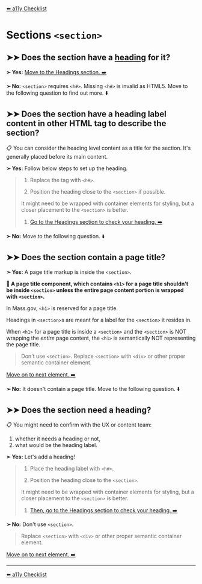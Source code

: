 [⬅️ a11y Checklist](a11y-checklist.md)

# Sections `<section>`

## ➤➤ Does the section have a [heading](headings.md) for it?


**➣ Yes:** 
[Move to the Headings section. ➡️](headings.md)

**➢ No:**
`<section>` requires `<h#>`. Missing `<h#>` is invalid as HTML5.
Move to the following question to find out more. ⬇️

## ➤➤ Does the section have a heading label content in other HTML tag to describe the section?

📋 You can consider the heading level content as a title for the section. It's generally placed before its main content.

**➣ Yes:** Follow below steps to set up the heading.
> 1. Replace the tag with `<h#>`.
> 
> 1. Position the heading close to the `<section>` if possible. 
> 
>   It might need to be wrapped with container elements for styling, but a closer placement to the `<section>` is better.
> 
> 1. [Go to the Headings section to check your heading. ➡️](headings.md)

**➢ No:**
Move to the following question. ⬇️

## ➤➤ Does the section contain a page title?

**➣ Yes:** A page title markup is inside the `<section>`.

**🛑 A page title component, which contains `<h1>` for a page title shouldn't be inside `<section>` unless the entire page content portion is wrapped with `<section>`.**

In Mass.gov, `<h1>` is reserved for a page title.

Headings in `<section>`s are meant for a label for the `<section>` it resides in. 

When `<h1>` for a page title is inside a `<section>` and the `<section>` is NOT wrapping the *entire* page content, the `<h1>` is semantically NOT representing the page title.

> Don't use `<section>`. Replace `<section>` with `<div>` or other proper semantic container element.

[Move on to next element. ➡️](a11y-checklist.md)

**➢ No:** It doesn't contain a page title. Move to the following question. ⬇️

## ➤➤ Does the section need a heading? 

📋 You might need to confirm with the UX or content team:

1. whether it needs a heading or not,
1. what would be the heading label.

**➣ Yes:** Let's add a heading!

> 1. Place the heading label with `<h#>`.
> 
> 1. Position the heading close to the `<section>`. 
> 
>   It might need to be wrapped with container elements for styling, but a closer placement to the `<section>` is better.
> 
> 1. [Then, go to the Headings section to check your heading. ➡️](headings.md)

**➢ No:** Don't use `<section>`.

> Replace `<section>` with `<div>` or other proper semantic container element.

[Move on to next element. ➡️](a11y-checklist.md)

---
[⬅️ a11y Checklist](a11y-checklist.md)

